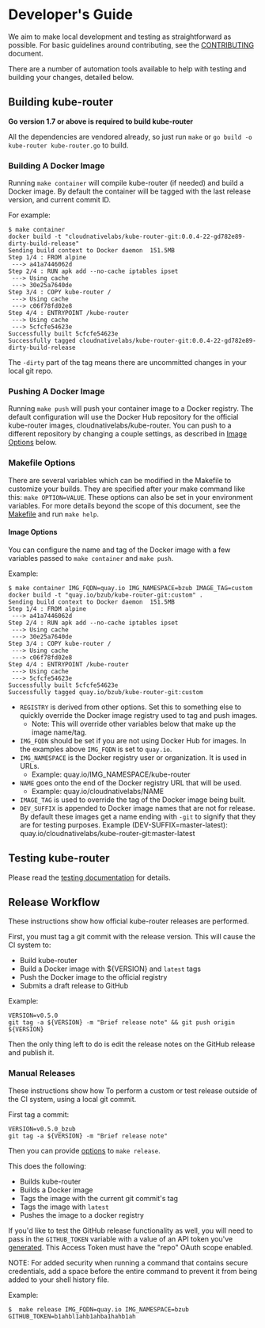 # Developer's Guide

We aim to make local development and testing as straightforward as possible. For
basic guidelines around contributing, see the [CONTRIBUTING](/CONTRIBUTING.md) document.

There are a number of automation tools available to help with testing and
building your changes, detailed below.

## Building kube-router

**Go version 1.7 or above is required to build kube-router**

All the dependencies are vendored already, so just run `make` or `go build -o kube-router kube-router.go` to build.

### Building A Docker Image

Running `make container` will compile kube-router (if needed) and build a Docker
image.  By default the container will be tagged with the last release version,
and current commit ID.

For example:
```console
$ make container
docker build -t "cloudnativelabs/kube-router-git:0.0.4-22-gd782e89-dirty-build-release"
Sending build context to Docker daemon  151.5MB
Step 1/4 : FROM alpine
 ---> a41a7446062d
Step 2/4 : RUN apk add --no-cache iptables ipset
 ---> Using cache
 ---> 30e25a7640de
Step 3/4 : COPY kube-router /
 ---> Using cache
 ---> c06f78fd02e8
Step 4/4 : ENTRYPOINT /kube-router
 ---> Using cache
 ---> 5cfcfe54623e
Successfully built 5cfcfe54623e
Successfully tagged cloudnativelabs/kube-router-git:0.0.4-22-gd782e89-dirty-build-release
```

The `-dirty` part of the tag means there are uncommitted changes in your local
git repo.

### Pushing A Docker Image

Running `make push` will push your container image to a Docker registry.  The
default configuration will use the Docker Hub repository for the official
kube-router images, cloudnativelabs/kube-router. You can push to a different
repository by changing a couple settings, as described in [Image Options](#image-options)
below.

### Makefile Options

There are several variables which can be modified in the Makefile to customize
your builds. They are specified after your make command like this: `make OPTION=VALUE`.
These options can also be set in your environment variables.
For more details beyond the scope of this document, see the
[Makefile](/Makefile) and run `make help`.

#### Image Options

You can configure the name and tag of the Docker image with a few variables
passed to `make container` and `make push`.

Example:
```console
$ make container IMG_FQDN=quay.io IMG_NAMESPACE=bzub IMAGE_TAG=custom
docker build -t "quay.io/bzub/kube-router-git:custom" .
Sending build context to Docker daemon  151.5MB
Step 1/4 : FROM alpine
 ---> a41a7446062d
Step 2/4 : RUN apk add --no-cache iptables ipset
 ---> Using cache
 ---> 30e25a7640de
Step 3/4 : COPY kube-router /
 ---> Using cache
 ---> c06f78fd02e8
Step 4/4 : ENTRYPOINT /kube-router
 ---> Using cache
 ---> 5cfcfe54623e
Successfully built 5cfcfe54623e
Successfully tagged quay.io/bzub/kube-router-git:custom
```

- `REGISTRY` is derived from other options. Set this to something else to
  quickly override the Docker image registry used to tag and push images.
  - Note: This will override other variables below that make up the image
    name/tag.
- `IMG_FQDN` should be set if you are not using Docker Hub for images. In
  the examples above `IMG_FQDN` is set to `quay.io`.
- `IMG_NAMESPACE` is the Docker registry user or organization.  It is used in
  URLs.
  - Example: quay.io/IMG_NAMESPACE/kube-router
- `NAME` goes onto the end of the Docker registry URL that will be used.
  - Example: quay.io/cloudnativelabs/NAME
- `IMAGE_TAG` is used to override the tag of the Docker image being built.
- `DEV_SUFFIX` is appended to Docker image names that are not for release.  By
  default these images get a name ending with `-git` to signify that they are
  for testing purposes.
  Example (DEV-SUFFIX=master-latest): quay.io/cloudnativelabs/kube-router-git:master-latest

## Testing kube-router

Please read the [testing documentation](testing.md) for details.

## Release Workflow

These instructions show how official kube-router releases are performed.

First, you must tag a git commit with the release version.
This will cause the CI system to:
- Build kube-router
- Build a Docker image with ${VERSION} and `latest` tags
- Push the Docker image to the official registry
- Submits a draft release to GitHub

Example:
```
VERSION=v0.5.0
git tag -a ${VERSION} -m "Brief release note" && git push origin ${VERSION}
```

Then the only thing left to do is edit the release notes on the GitHub release
and publish it.

### Manual Releases

These instructions show how To perform a custom or test release outside of the
CI system, using a local git commit.

First tag a commit:
```
VERSION=v0.5.0_bzub
git tag -a ${VERSION} -m "Brief release note"
```

Then you can provide
[options](#makefile-options) to `make release`.

This does the following:
- Builds kube-router
- Builds a Docker image
- Tags the image with the current git commit's tag
- Tags the image with `latest`
- Pushes the image to a docker registry

If you'd like to test the GitHub release functionality as well, you will need to
pass in the `GITHUB_TOKEN` variable with a value of an API token you've
[generated](https://github.com/settings/tokens/new). This Access Token must have
the "repo" OAuth scope enabled.

NOTE: For added security when running a command that contains secure
credentials, add a space before the entire command to prevent it from being
added to your shell history file.

Example:
```console
$  make release IMG_FQDN=quay.io IMG_NAMESPACE=bzub GITHUB_TOKEN=b1ahbl1ahb1ahba1hahb1ah
```
